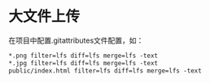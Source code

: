 # 大文件上传
在项目中配置.gitattributes文件配置，如：
```txt
*.png filter=lfs diff=lfs merge=lfs -text
*.jpg filter=lfs diff=lfs merge=lfs -text
public/index.html filter=lfs diff=lfs merge=lfs -text
```
